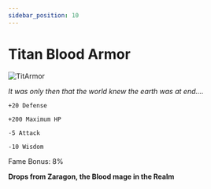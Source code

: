 ```yaml
---
sidebar_position: 10
---
```


# Titan Blood Armor

![TitArmor](https://vwiki.valorserver.com/api/item/picture/titan%20blood%20armor)

<i>It was only then that the world knew the earth was at end....</i>

    +20 Defense
    
    +200 Maximum HP
    
    -5 Attack
    
    -10 Wisdom
    
Fame Bonus: 8%

**Drops from Zaragon, the Blood mage in the Realm**
